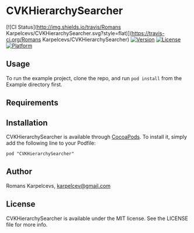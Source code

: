 # CVKHierarchySearcher

[![CI Status](http://img.shields.io/travis/Romans Karpelcevs/CVKHierarchySearcher.svg?style=flat)](https://travis-ci.org/Romans Karpelcevs/CVKHierarchySearcher)
[![Version](https://img.shields.io/cocoapods/v/CVKHierarchySearcher.svg?style=flat)](http://cocoadocs.org/docsets/CVKHierarchySearcher)
[![License](https://img.shields.io/cocoapods/l/CVKHierarchySearcher.svg?style=flat)](http://cocoadocs.org/docsets/CVKHierarchySearcher)
[![Platform](https://img.shields.io/cocoapods/p/CVKHierarchySearcher.svg?style=flat)](http://cocoadocs.org/docsets/CVKHierarchySearcher)

## Usage

To run the example project, clone the repo, and run `pod install` from the Example directory first.

## Requirements

## Installation

CVKHierarchySearcher is available through [CocoaPods](http://cocoapods.org). To install
it, simply add the following line to your Podfile:

    pod "CVKHierarchySearcher"

## Author

Romans Karpelcevs, karpelcev@gmail.com

## License

CVKHierarchySearcher is available under the MIT license. See the LICENSE file for more info.


